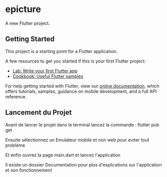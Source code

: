 # epicture

A new Flutter project.

## Getting Started

This project is a starting point for a Flutter application.

A few resources to get you started if this is your first Flutter project:

- [Lab: Write your first Flutter app](https://flutter.dev/docs/get-started/codelab)
- [Cookbook: Useful Flutter samples](https://flutter.dev/docs/cookbook)

For help getting started with Flutter, view our
[online documentation](https://flutter.dev/docs), which offers tutorials,
samples, guidance on mobile development, and a full API reference.

## Lancement du Projet

Avant de lancer le projet dans le terminal lancez la commande : flutter pub get

Ensuite séléctionnez un Emulateur mobile et non web pour eviter tout problème

Et enfin ouvrez la page main.dart et lancez l'application

Il existe un dossier Documentation pour plus d'explications sur l'application et son fonctionnement
